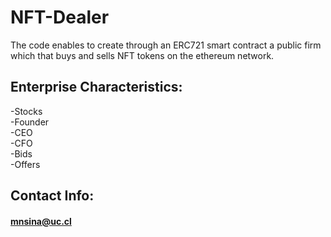 # NFT-Dealer
The code enables to create through an ERC721 smart contract a public firm which that buys and sells NFT tokens on the ethereum network.

## Enterprise Characteristics:

-Stocks \
-Founder \
-CEO \
-CFO \
-Bids \
-Offers 

## Contact Info:
#### mnsina@uc.cl
